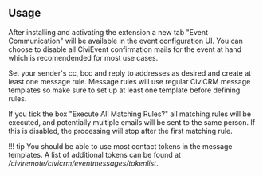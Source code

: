 ## Usage

After installing and activating the extension a new tab "Event Communication"
will be available in the event configuration UI. You can choose to disable all
CiviEvent confirmation mails for the event at hand which is recomendended for
most use cases.

Set your sender's cc, bcc and reply to addresses as desired and create at least
one message rule. Message rules will use regular CiviCRM message templates so
make sure to set up at least one template before defining rules.

If you tick the box "Execute All Matching Rules?" all matching rules will be
executed, and potentially multiple emails will be sent to the same person. If
this is disabled, the processing will stop after the first matching rule.

!!! tip
    You should be able to use most contact tokens in the message templates. A
    list of additional tokens can be found at
    */civiremote/civicrm/eventmessages/tokenlist*.
